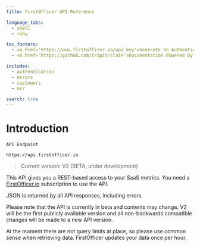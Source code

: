 ```yaml
---
title: FirstOfficer API Reference

language_tabs:
  - shell
  - ruby

toc_footers:
  - <a href='https://www.firstofficer.io/api_key'>Generate an Authentication Key</a>
  - <a href='https://github.com/tripit/slate'>Documentation Powered by Slate</a>

includes:
  - authentication
  - errors
  - customers
  - mrr

search: true
---
```


# Introduction

```code
API Endpoint

https://api.firstofficer.io
```

> Current version: V2 (BETA, under development)

This API gives you a REST-based access to your SaaS metrics. 
You need a <a href='https://www.firstofficer.io'>FirstOfficer.io</a> subscription to use the API.

JSON is returned by all API responses, including errors.

 

Please note that the API is currently in beta and contents may change. 
V2 will be the first publicly available version and all non-backwards compatible changes will be made to a new API version.
  
At the moment there are not query limits at place, so please use common sense when retrieving data. 
FirstOfficer updates your data once per hour.  

